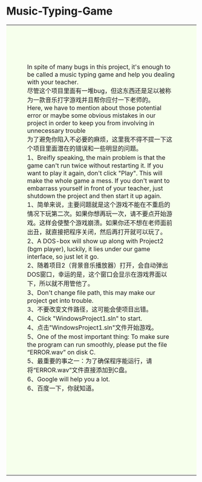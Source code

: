 # Music-Typing-Game
<table style="width: 99.8%; "><tbody><tr><td id="QQMAILSTATIONERY" style="background:url(https://rescdn.qqmail.com/zh_CN/htmledition/images/xinzhi/bg/a_01.jpg) no-repeat #f6ffec; min-height:550px; padding: 100px 55px 200px; "><div>In spite of many bugs in this project, it's enough to be called a music typing game and help you dealing with your teacher.&nbsp;<br>尽管这个项目里面有一堆bug，但这东西还是足以被称为一款音乐打字游戏并且帮你应付一下老师的。<br>Here, we have to mention about those potential error or maybe some obvious mistakes in our project in order to keep you from involving in unnecessary trouble<br>为了避免你陷入不必要的麻烦，这里我不得不提一下这个项目里面潜在的错误和一些明显的问题。<br>1、Breifly speaking, the main problem is that the game can't run twice without restarting it. If you want to play it again, don't click "Play". This will make the whole game a mess. If you don't want to embarrass yourself in front of your teacher, just shutdown the project and then start it up again.<br>1、简单来说，主要问题就是这个游戏不能在不重启的情况下玩第二次。如果你想再玩一次，请不要点开始游戏。这样会使整个游戏崩溃。如果你还不想在老师面前出丑，就直接把程序关闭，然后再打开就可以玩了。<br>2、A DOS-box will show up along with Project2 (bgm player), luckily, it lies under our game interface, so just let it go.<br>2、随着项目2（背景音乐播放器）打开，会自动弹出DOS窗口，幸运的是，这个窗口会显示在游戏界面以下，所以就不用管他了。<br>3、Don't change file path, this may make our project get into trouble.<br>3、不要改变文件路径，这可能会使项目出错。<br>4、Click "WindowsProject1.sln" to start.<br>4、点击"WindowsProject1.sln"文件开始游戏。<br>5、One of the most important thing: To make sure the program can run smoothly, please put the file “ERROR.wav” on disk C.<br>5、最重要的事之一：为了确保程序能运行，请将“ERROR.wav”文件直接添加到C盘。<br>6、Google will help you a lot.<br>6、百度一下，你就知道。</div><div><font face="楷体,楷体_GB2312"><br>
